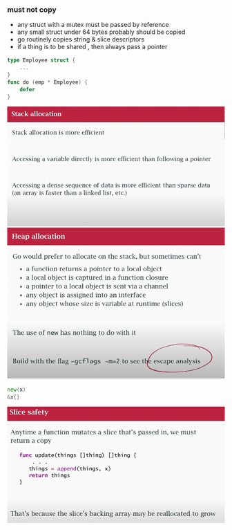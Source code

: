 ### must not copy 
- any struct with a mutex must be passed by reference
- any small struct under 64 bytes probably should be copied
- go routinely copies string & slice descriptors
- if a thing is to be shared , then always pass a pointer 
```go
type Employee struct {
    ...
}
func do (emp * Employee) {
    defer 
}
```
![](static/2022-10-08-22-42-51.png)
![](static/2022-10-08-22-44-15.png)

```go
new(x) 
&x{} 
```
![](static/2022-10-08-22-48-04.png)